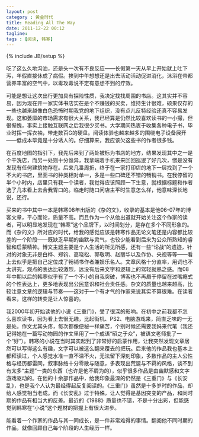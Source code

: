 ```yaml
---
layout: post
category : 黄金时代
title: Reading All The Way
date: 2011-12-22 00:12
tagline:
tags : [阅读, 韩寒]
---
```

{% include JB/setup %}

吃了这么久地沟油，还是头一次有不良反应——长假第一天从早上开始就上吐下泻，年假直接休成了病假。挨到中午想想还是出去活动活动促进消化，沐浴在帝都营养丰富的空气中，以毒攻毒说不定有意想不到的疗效。

可能是想让这次出行更加具有探险性质，我决定找找周围的书店。这其实并不容易，因为现在开一家实体书店实在是个不赚钱的买卖，维持生计很难，硕果仅存的一些也越来越像白色恐怖时期我党的地下组织，没有点儿反特经验还真不容易发现。这和萎靡的市场需求有很大关系，我已经算是仍然比较喜欢读书的一小撮，但很惭愧，事实上接触互联网之后我很少买书。大学期间热衷于收集各种电子书，毕业时挥一挥衣袖，带走数百G的硬盘。阅读体验也越来越多的围绕电子设备展开——低成本毕竟是十分诱人的。仔细算来，我应该欠这些书的作者很多钱。

在百度地图的指引下，我先后来到了两处被标为书店的地方，结果发现其中之一是个干洗店，而另一处则十分诡异，我拿端着手机来来回回巡逻了好几次，愣是没有发现有任何建筑物存在。后来几番周折，终于在一家打印店的地下一层找到了一个不大的书店，里面书的种类相对单一，多是一些口碑还不错的畅销书。在我停留的半个小时内，店里只有我一个读者，我觉得应该照顾一下生意，就根据标题和作者选了几本看上去合我胃口的。临走时随口问店主平时生意怎么样，他意味深长地说，还行。

买来的书中其中一本是韩寒08年出版的《杂的文》，收录的基本是他06-07年的博客文章，平心而论，质量不高。而且作为一个从他出道就开始关注这个作家的读者，可以明显地发现在“韩寒”这个品牌下，以时间划分，是存在多个不同形象的。而《杂的文》所对应的时代，给我的感觉应该是韩寒作品无论文笔还是内容都比较差的一个阶段——既缺乏早期的幽默与灵气，也较少能看到后来为公众所熟知的睿智和启蒙精神。博文主题主要是个人生活的所见所感，还有一些“论战”的遗迹，针对的对象无非是白桦、郑钧、高晓松、郭敬明、赵丽华以及作协、央视等等——看上去似乎是把自己定位成了畅销书作者兼娱乐名人。文章风格十分直率，用词也不太讲究，观点的表达比较激烈，远没有后来文字和逻辑上的驾轻就熟之感。而08年中期以后的韩寒似乎有了一个不小的自我突破，博客也不再屑于停留在过嘴瘾式的个性表达上，更多地表现出公民意识和社会责任感。杂文的质量也越来越高，比较注意文章的逻辑与节奏——这对于一个有才气的作家来说其实不算很难。在读者看来，这样的转变是让人惊喜的。

我2000年初开始读他的小说《三重门》，受了很深的影响。在初中之前我都不怎么喜欢读书，因为看上去很无趣，比起街机、PS2、电脑游戏来，简直乏味的一无是处。作文尤其头疼，每次都像便秘一样痛苦，个别时候还需要我妈来代笔（我还记得她在一篇写动物园的作文里用了一个成语“昭之于众”，被语文老师批了一个“好”）。韩寒的小说在当时其实起到了非常好的启蒙作用，让我突然发现文章居然可以写得这么有趣，文字可以被这么翻来覆去的把玩。后来他的作品我也基本上都拜读过，个人感觉水准一直不温不火，无法留下深刻印象，多数作品的主人公性格与经历都雷同，叙事脉络十分零散与随意，多表现出荒诞与不羁的风格，谈不到有太多“主题”一类的东西（也许是他不屑为的），似乎很多作品是由幽默感和文字游戏驱动的。在他的十余部作品中，给我印象最深的仍然是《三重门》与《长安乱》，也是我个人认为最经得起反复阅读的。《三重门》虽然是十多岁时的作品，却给人感觉相当老成。而《长安乱》过于特殊，让人觉得是基因突变的产品，和同时期的作品有相当大的反差。最近的《1988》质量也不错，不是十分出彩，但能感觉到韩寒在“小说”这个题材的把握上有很大进步。

能看着一个作家的作品与其一同成长，是一件非常难得的事情。翻阅他不同时期的作品，就像回顾自己每个阶段的人生经历一样。
